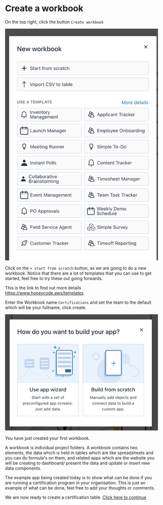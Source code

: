 # Create a workbook

On the top right, click the button ```Create workbook```

![Create workbook](/images/newworkbook.png)

Click on the ```+ start from scratch``` button, as we are going to do a new workbook. Notice that there are a lot of templates that you can use to get started, feel free to try these out going forwards. 

This is the link to find out more details https://www.honeycode.aws/templates

Enter the Workbook name ```Certifications``` and set the team to the default which will be your fullname, click create. 

![Create workbook](/images/scratch.png)

You have just created your first workbook. 

A workbook is individual project folders. A workbook contains two elements, the data which is held in tables which are like spreadsheets and you can do formula's on them, and related apps which are the website you will be creating to dashboard/ present the data and update or insert new data components. 

The example app being created today is to show what can be done if you are running a certification program in your organisation. This is just an example of what can be done, feel free to add your thoughts or comments.

We are now ready to create a certification table.  [Click here to continue](11_create_certification_table/README.md)